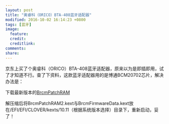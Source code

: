 ```yaml
---
layout: post
title: "奥睿科（ORICO）BTA-408蓝牙适配器"
modified: 2016-10-02 16:14:23 +0800
tags: [蓝牙]
image:
  feature: 
  credit: 
  creditlink: 
comments: 
share: 
---
```

京东上买了个奥睿科（ORICO）BTA-408蓝牙适配器，原来以为是即插即用，试了才知道不行。查了下资料，这款蓝牙适配器用的是博通BCM20702芯片，解决办法是：

下载最新版本的[BrcmPatchRAM](https://bitbucket.org/RehabMan/os-x-brcmpatchram/downloads)

解压缩后将BrcmPatchRAM2.kext与BrcmFirmwareData.kext放在/EFI/EFI/CLOVER/kexts/10.11（根据系统版本选择）目录下，重新启动，妥了！
